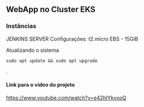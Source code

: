 ## WebApp no Cluster EKS

### Instâncias

JENKINS SERVER
  Configurações:
  t2.micro
  EBS - 15GiB


Atualizando o sistema
```
sudo apt update && sudo apt upgrade
```
.

#### Link para o vídeo do projeto

https://www.youtube.com/watch?v=e42hIYkvxoQ